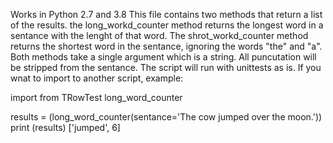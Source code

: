 Works in Python 2.7 and 3.8
This file contains two methods that return a list of the results.  the long_workd_counter method returns the longest word in a sentance with the lenght of that word.  The shrot_workd_counter method returns the shortest word in the sentance, ignoring the words "the" and "a".  Both methods take a single argument which is a string.  All puncutation will be stripped from the sentance.  The script will run with unittests as is.   If you wnat to import to another script, example:

import from TRowTest long_word_counter

results = (long_word_counter(sentance='The cow jumped over the moon.'))
print (results)
['jumped', 6] 


